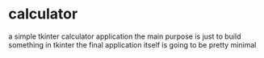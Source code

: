 # calculator
a simple tkinter calculator application
the main purpose is just to build something in tkinter
the final application itself is going to be pretty minimal
